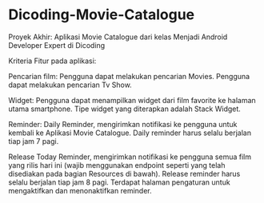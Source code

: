 # Dicoding-Movie-Catalogue
Proyek Akhir: Aplikasi Movie Catalogue 
dari kelas Menjadi Android Developer Expert di Dicoding

Kriteria
Fitur pada aplikasi:

Pencarian film:
Pengguna dapat melakukan pencarian Movies.
Pengguna dapat melakukan pencarian Tv Show.

Widget:
Pengguna dapat menampilkan widget dari film favorite ke halaman utama smartphone.
Tipe widget yang diterapkan adalah Stack Widget.

Reminder:
Daily Reminder, mengirimkan notifikasi ke pengguna untuk kembali ke Aplikasi Movie Catalogue. Daily reminder harus selalu berjalan tiap jam 7 pagi.

Release Today Reminder, mengirimkan notifikasi ke pengguna semua film yang rilis hari ini (wajib menggunakan endpoint seperti yang telah disediakan pada bagian Resources di bawah). Release reminder harus selalu berjalan tiap jam 8 pagi.
Terdapat halaman pengaturan untuk mengaktifkan dan menonaktifkan reminder.
